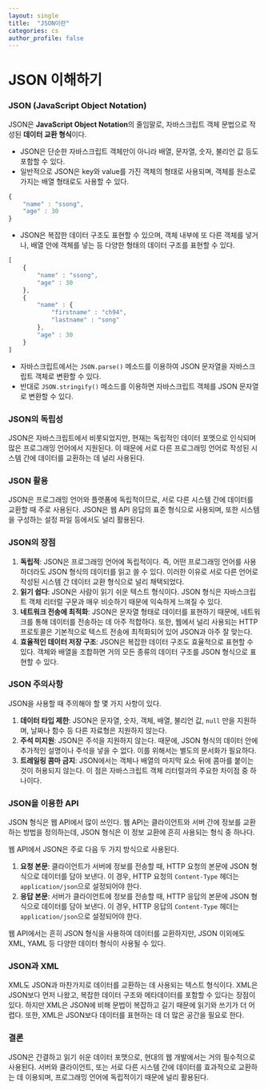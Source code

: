 ```yaml
---
layout: single
title:  "JSON이란"
categories: cs
author_profile: false
---
```


# JSON 이해하기

### JSON (JavaScript Object Notation)

JSON은 **JavaScript Object Notation**의 줄임말로, 자바스크립트 객체 문법으로 작성된 **데이터 교환 형식**이다.

- JSON은 단순한 자바스크립트 객체만이 아니라 배열, 문자열, 숫자, 불리언 값 등도 포함할 수 있다.
- 일반적으로 JSON은 key와 value를 가진 객체의 형태로 사용되며, 객체를 원소로 가지는 배열 형태로도 사용할 수 있다.

```jsx
{
	"name" : "ssong",
	"age" : 30
}
```

- JSON은 복잡한 데이터 구조도 표현할 수 있으며, 객체 내부에 또 다른 객체를 넣거나, 배열 안에 객체를 넣는 등 다양한 형태의 데이터 구조를 표현할 수 있다.

```jsx
[
	{
		"name" : "ssong",
		"age" : 30
	},
	{
		"name" : {
			"firstname" : "ch94",
			"lastname" : "song"
		},
		"age" : 30
	}
]
```

- 자바스크립트에서는 `JSON.parse()` 메소드를 이용하여 JSON 문자열을 자바스크립트 객체로 변환할 수 있다.
- 반대로 `JSON.stringify()` 메소드를 이용하면 자바스크립트 객체를 JSON 문자열로 변환할 수 있다.

### JSON의 독립성

JSON은 자바스크립트에서 비롯되었지만, 현재는 독립적인 데이터 포맷으로 인식되며 많은 프로그래밍 언어에서 지원된다. 이 때문에 서로 다른 프로그래밍 언어로 작성된 시스템 간에 데이터를 교환하는 데 널리 사용된다.

### JSON 활용

JSON은 프로그래밍 언어와 플랫폼에 독립적이므로, 서로 다른 시스템 간에 데이터를 교환할 때 주로 사용된다. JSON은 웹 API 응답의 표준 형식으로 사용되며, 또한 시스템을 구성하는 설정 파일 등에서도 널리 활용된다.

### JSON의 장점

1. **독립적**: JSON은 프로그래밍 언어에 독립적이다. 즉, 어떤 프로그래밍 언어를 사용하더라도 JSON 형식의 데이터를 읽고 쓸 수 있다. 이러한 이유로 서로 다른 언어로 작성된 시스템 간 데이터 교환 형식으로 널리 채택되었다.
2. **읽기 쉽다**: JSON은 사람이 읽기 쉬운 텍스트 형식이다. JSON 형식은 자바스크립트 객체 리터럴 구문과 매우 비슷하기 때문에 익숙하게 느껴질 수 있다.
3. **네트워크 전송에 최적화**: JSON은 문자열 형태로 데이터를 표현하기 때문에, 네트워크를 통해 데이터를 전송하는 데 아주 적합하다. 또한, 웹에서 널리 사용되는 HTTP 프로토콜은 기본적으로 텍스트 전송에 최적화되어 있어 JSON과 아주 잘 맞는다.
4. **효율적인 데이터 저장 구조**: JSON은 복잡한 데이터 구조도 효율적으로 표현할 수 있다. 객체와 배열을 조합하면 거의 모든 종류의 데이터 구조를 JSON 형식으로 표현할 수 있다.

### JSON 주의사항

JSON을 사용할 때 주의해야 할 몇 가지 사항이 있다.

1. **데이터 타입 제한**: JSON은 문자열, 숫자, 객체, 배열, 불리언 값, `null` 만을 지원하며, 날짜나 함수 등 다른 자료형은 지원하지 않는다.
2. **주석 미지원**: JSON은 주석을 지원하지 않는다. 때문에, JSON 형식의 데이터 안에 추가적인 설명이나 주석을 넣을 수 없다. 이를 위해서는 별도의 문서화가 필요하다.
3. **트레일링 콤마 금지**: JSON에서는 객체나 배열의 마지막 요소 뒤에 콤마를 붙이는 것이 허용되지 않는다. 이 점은 자바스크립트 객체 리터럴과의 주요한 차이점 중 하나이다.

### JSON을 이용한 API

JSON 형식은 웹 API에서 많이 쓰인다. 웹 API는 클라이언트와 서버 간에 정보를 교환하는 방법을 정의하는데, JSON 형식은 이 정보 교환에 흔히 사용되는 형식 중 하나다.

웹 API에서 JSON은 주로 다음 두 가지 방식으로 사용된다.

1. **요청 본문**: 클라이언트가 서버에 정보를 전송할 때, HTTP 요청의 본문에 JSON 형식으로 데이터를 담아 보낸다. 이 경우, HTTP 요청의 `Content-Type` 헤더는 `application/json`으로 설정되어야 한다.
2. **응답 본문**: 서버가 클라이언트에 정보를 전송할 때, HTTP 응답의 본문에 JSON 형식으로 데이터를 담아 보낸다. 이 경우, HTTP 응답의 `Content-Type` 헤더는 `application/json`으로 설정되어야 한다.

웹 API에서는 흔히 JSON 형식을 사용하여 데이터를 교환하지만, JSON 이외에도 XML, YAML 등 다양한 데이터 형식이 사용될 수 있다.

### JSON과 XML

XML도 JSON과 마찬가지로 데이터를 교환하는 데 사용되는 텍스트 형식이다. XML은 JSON보다 먼저 나왔고, 복잡한 데이터 구조와 메타데이터를 포함할 수 있다는 장점이 있다. 하지만 XML은 JSON에 비해 문법이 복잡하고 길기 때문에 읽기와 쓰기가 더 어렵다. 또한, XML은 JSON보다 데이터를 표현하는 데 더 많은 공간을 필요로 한다.

### 결론

JSON은 간결하고 읽기 쉬운 데이터 포맷으로, 현대의 웹 개발에서는 거의 필수적으로 사용된다. 서버와 클라이언트, 또는 서로 다른 시스템 간에 데이터를 효과적으로 교환하는 데 이용되며, 프로그래밍 언어에 독립적이기 때문에 널리 활용된다.